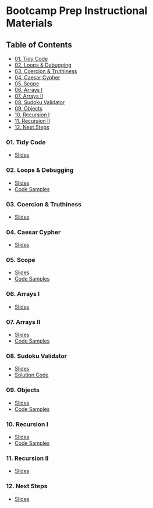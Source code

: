 # Bootcamp Prep Instructional Materials

## Table of Contents

- [01. Tidy Code](#01.-Tidy-Code)
- [02. Loops & Debugging](#02.-Loops-&-Debugging)
- [03. Coercion & Truthiness](#03.-Coercion-&-Truthiness)
- [04. Caesar Cypher](#04.-Caesar-Cypher)
- [05. Scope](#05.-Scope)
- [06. Arrays I](#06.-Arrays-I)
- [07. Arrays II](#07.-Arrays-II)
- [08. Sudoku Validator](#08.-Sudoku-Validator)
- [09. Objects](#09.-Objects)
- [10. Recursion I](#10.-Recursion-I)
- [11. Recursion II](#11.-Recursion-II)
- [12. Next Steps](#12.-Next-Steps)

### 01. Tidy Code

- [Slides](https://github.com/betsyg6/BootcampPrep/blob/main/01.TidyCode/01.%20Introduction%20and%20Tidy%20Code%20(WK)%20(3).pdf)

### 02. Loops & Debugging

- [Slides](https://github.com/betsyg6/BootcampPrep/blob/main/02.Loops-Debugging/02.%20Loops%20and%20Debugging.pdf)
- [Code Samples](https://github.com/betsyg6/BootcampPrep/blob/main/02.Loops-Debugging/loops.js)

### 03. Coercion & Truthiness

- [Slides](https://github.com/betsyg6/BootcampPrep/blob/main/03.Coercion-Truthiness/03.%20Coercion%20and%20Truthiness.pdf)

### 04. Caesar Cypher

- [Slides](https://github.com/betsyg6/BootcampPrep/blob/main/04.CaesarCypher/04.%20BCP-REACTO.pdf)

### 05. Scope

- [Slides](https://github.com/betsyg6/BootcampPrep/blob/main/05.Scope/05.%20Scope.pdf)
- [Code Samples](https://github.com/betsyg6/BootcampPrep/blob/main/05.Scope/scope.js)

### 06. Arrays I

- [Slides](https://github.com/betsyg6/BootcampPrep/blob/main/06.ArraysI/06.%20Arrays%20I.pdf)

### 07. Arrays II

- [Slides](https://github.com/betsyg6/BootcampPrep/blob/main/07.ArraysII/07.%20Arrays%20II%20(WK).pdf)
- [Code Samples](https://github.com/betsyg6/BootcampPrep/blob/main/07.ArraysII/arrays-II.js)

### 08. Sudoku Validator

- [Slides](https://github.com/betsyg6/BootcampPrep/blob/main/08.SudokuValidator/08.%20BCP-Sudoku.pdf)
- [Solution Code](https://github.com/betsyg6/BootcampPrep/blob/main/08.SudokuValidator/sudokuSolution.js)

### 09. Objects

- [Slides](https://github.com/betsyg6/BootcampPrep/blob/main/09.Objects/09.%20Objects.pdf)
- [Code Samples](https://github.com/betsyg6/BootcampPrep/blob/main/09.Objects/objects.js)

### 10. Recursion I

- [Slides](https://github.com/betsyg6/BootcampPrep/blob/main/10.RecursionI/10.%20Recursion%20I.pdf)
- [Code Samples](https://github.com/betsyg6/BootcampPrep/blob/main/10.RecursionI/recursion-I.js)

### 11. Recursion II

- [Slides](https://github.com/betsyg6/BootcampPrep/blob/main/11.RecursionII/11.%20Recursion%20II.pdf)

### 12. Next Steps

- [Slides](https://github.com/betsyg6/BootcampPrep/blob/main/12.NextSteps/BCP%20-%2012.%20Next%20Steps%20(1).pdf)